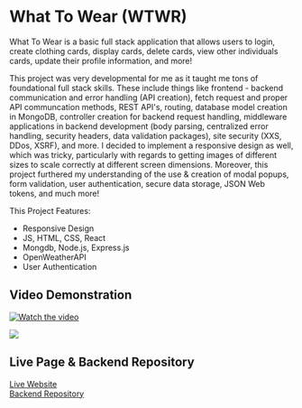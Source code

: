# What To Wear (WTWR)

What To Wear is a basic full stack application that allows users to login, create clothing cards, display cards, delete cards, view other individuals cards, update their profile information, and more! 

This project was very developmental for me as it taught me tons of foundational full stack skills. These include things like frontend - backend communication and error handling (API creation), fetch request and proper API communcation methods, REST API's, routing, database model creation in MongoDB, controller creation for backend request handling, middleware applications in backend development (body parsing, centralized error handling, security headers, data validation packages), site security (XXS, DDos, XSRF), and more. I decided to implement a responsive design as well, which was tricky, particularly with regards to getting images of different sizes to scale correctly at different screen dimensions. Moreover, this project furthered my understanding of the use & creation of modal popups, form validation, user authentication, secure data storage, JSON Web tokens, and much more!

This Project Features:

- Responsive Design
- JS, HTML, CSS, React
- Mongdb, Node.js, Express.js
- OpenWeatherAPI
- User Authentication

## Video Demonstration

[![Watch the video](https://img.youtube.com/vi/IKz9mJ8-a0s/hqdefault.jpg)](https://www.youtube.com/watch?v=IKz9mJ8-a0s)



![](https://media.giphy.com/media/v1.Y2lkPTc5MGI3NjExeWRzN3dubjZyaGd4ZmFoYnN6dWk4YnFsMnZrbnc4eW9ubjg4OThzeSZlcD12MV9pbnRlcm5hbF9naWZfYnlfaWQmY3Q9Zw/Dla5MobtRtUAfd6qpb/giphy.gif)


## Live Page & Backend Repository
[Live Website](https://wtwr.pii.at/) \
[Backend Repository](https://github.com/ChadMCasey/se_project_express)
